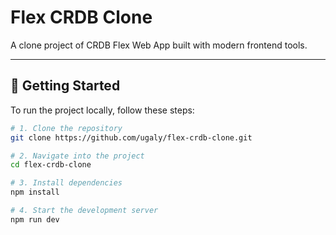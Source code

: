 # Flex CRDB Clone

A clone project of CRDB Flex Web App built with modern frontend tools.

---

## 🚀 Getting Started

To run the project locally, follow these steps:

```bash
# 1. Clone the repository
git clone https://github.com/ugaly/flex-crdb-clone.git

# 2. Navigate into the project
cd flex-crdb-clone

# 3. Install dependencies
npm install

# 4. Start the development server
npm run dev
